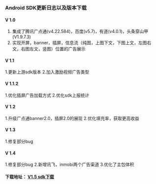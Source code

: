 ###  Android SDK更新日志以及版本下载

#### V 1.0

1. 集成了腾讯广点通(v4.22.584)，百度(v5.7)，有道(v4.0.1)，头条穿山甲(V1.9.7.3)
2. 实现开屏，banner，插屏，信息流（纯图，上图下文，下图上文，左图右文，右图左文，竖图）位置的广告展示

#### V 1.1

1.更新上游sdk版本
2.加入激励视频广告类型

#### V 1.1.2

1.优化插屏广告加载方式
2.优化sdk上报统计

#### V 1.2

1.升级广点通banner2.0，插屏2.0的展现
2.优化填充率，获取更高收益

#### V 1.3

1.修复部分bug

#### V 1.4

1.修复部分bug
2.新增讯飞，inmobi两个广告渠道
3.优化了主包体积

#### 下载地址： [V1.5 sdk下载](https://github.com/tianpengco/tianpeng_SDK_for_Android/releases/download/v1.5/tpadsdk_v1.5.zip)

